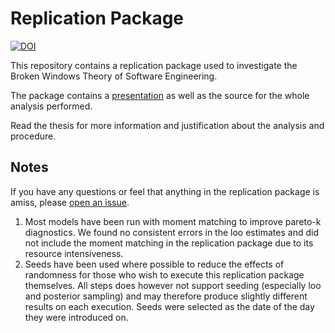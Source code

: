 # Replication Package

[![DOI](https://zenodo.org/badge/349066817.svg)](https://zenodo.org/badge/latestdoi/349066817)

This repository contains a replication package used to investigate the Broken Windows Theory of Software Engineering. 

The package contains a [presentation](https://bwtse.github.io/Analysis/index.html) as well as the source for the whole analysis performed.

Read the thesis for more information and justification about the analysis and procedure.

## Notes

If you have any questions or feel that anything in the replication package is amiss, please [open an issue](https://github.com/BWTSE/Analysis/issues).

1. Most models have been run with moment matching to improve pareto-k diagnostics. We found no consistent errors in the loo estimates and did not include the moment matching in the replication package due to its resource intensiveness.
2. Seeds have been used where possible to reduce the effects of randomness for those who wish to execute this replication package themselves. All steps does however not support seeding (especially loo and posterior sampling) and may therefore produce slightly different results on each execution. Seeds were selected as the date of the day they were introduced on.
